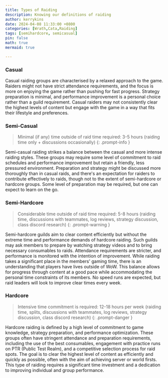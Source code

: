```yaml
---
title: Types of Raiding
description: Knowing our definitions of raiding
author: kerrykins
date: 2024-04-08 11:33:00 +0800
categories: [Wrath,Cata,Raiding]
tags: [semihardcore, semicasual]
pin: false
math: true
mermaid: true

---
```



### Casual

Casual raiding groups are characterised by a relaxed approach to the game. Raiders might not have strict attendance requirements, and the focus is more on enjoying the game rather than pushing for fast progress. Strategy preparation is minimal, and performance improvement is a personal choice rather than a guild requirement. Casual raiders may not consistently clear the highest levels of content but engage with the game in a way that fits their lifestyle and preferences. 

### Semi-Casual

> Minimal (if any) time outside of raid time required: 3-5 hours (raiding time only + discussions occasionally)
{: .prompt-info }

Semi-casual raiding strikes a balance between the casual and more intense raiding styles. These groups may require some level of commitment to raid schedules and performance improvement but retain a friendly, less pressured environment. Preparation and strategy might be discussed more thoroughly than in casual raids, and there's an expectation for raiders to contribute effectively to raids, though not to the extent of semi-hardcore or hardcore groups. Some level of preparation may be required, but one can expect to learn on the go. 

### Semi-Hardcore

> Considerable time outside of raid time required: 5-8 hours (raiding time, discussions with teammates, log reviews, strategy discussion, class discord research)
{: .prompt-warning }

Semi-hardcore guilds aim to clear content efficiently but without the extreme time and performance demands of hardcore raiding. Such guilds may ask members to prepare by watching strategy videos and to bring necessary consumables to raids. Attendance requirements are stricter, and performance is monitored with the intention of improvement. While raiding takes a significant place in the members' gaming time, there is an understanding that players have lives outside of WoW. This balance allows for progress through content at a good pace while accommodating the personal time constraints of its members. No speed runs are expected, but raid leaders will look to improve clear times every week. 

### Hardcore

> Intensive time commitment is required: 12-18 hours per week (raiding time, splits, discussions with teammates, log reviews, strategy discussion, class discord research)
{: .prompt-danger }

Hardcore raiding is defined by a high level of commitment to game knowledge, strategy preparation, and performance optimization. These groups often have stringent attendance and preparation requirements, including the use of the best consumables, engagement with practice runs on PTR (Public Test Realm), and a competitive selection process for raid spots. The goal is to clear the highest level of content as efficiently and quickly as possible, often with the aim of achieving server or world firsts. This type of raiding requires a significant time investment and a dedication to improving individual and group performance. 
